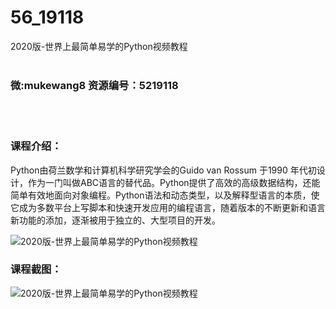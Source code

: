 # 56_19118
2020版-世界上最简单易学的Python视频教程
<br/></br>
<h3>微:mukewang8 资源编号：5219118</h3>
<br/></br>
<h3>课程介绍：</h3>
<p>Python由荷兰数学和计算机科学研究学会的Guido van Rossum 于1990 年代初设计，作为一门叫做ABC语言的替代品。Python提供了高效的高级数据结构，还能简单有效地面向对象编程。Python语法和动态类型，以及解释型语言的本质，使它成为多数平台上写脚本和快速开发应用的编程语言，随着版本的不断更新和语言新功能的添加，逐渐被用于独立的、大型项目的开发。</p>
<p><img src="https://www.ko996.com/wp-content/uploads/img/2021/03/1-81-300x194.png" alt="2020版-世界上最简单易学的Python视频教程"></p>
<div class="info-desc">
<h3>课程截图：</h3>
<p><img src="https://www.ko996.com/wp-content/uploads/img/2021/03/2-83.png" alt="2020版-世界上最简单易学的Python视频教程"></p>


			
</div>
